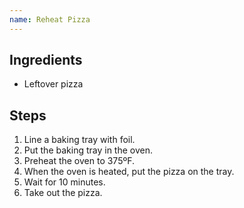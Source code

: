 ```yaml
---
name: Reheat Pizza
---
```

## Ingredients
- Leftover pizza

## Steps
1. Line a baking tray with foil.
2. Put the baking tray in the oven.
3. Preheat the oven to 375ºF.
4. When the oven is heated, put the pizza on the tray.
5. Wait for 10 minutes.
6. Take out the pizza.